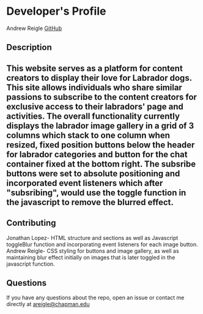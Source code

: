 
# Developer's Profile
Andrew Reigle
[GitHub](https://github.com/reigletheaters/Intro-to-Web-Engineering/tree/main/Final_Project)

## Description 
This website serves as a platform for content creators to display their love for Labrador dogs. This site allows individuals who share similar passions to subscribe to the content creators for exclusive access to their labradors' page and activities. The overall functionality currently displays the labrador image gallery in a grid of 3 columns which stack to one column when resized, fixed position buttons below the header for labrador categories and button for the chat container fixed at the bottom right. The subsribe buttons were set to absolute positioning and incorporated event listeners which after "subsribing", would use the toggle function in the javascript to remove the blurred effect.
------------------

## Contributing 
Jonathan Lopez- HTML structure and sections as well as Javascript toggleBlur function and incorporating event listeners for each image button. Andrew Reigle- CSS styling for buttons and image gallery, as well as maintaining blur effect initially on images that is later toggled in the javascript function.


## Questions 
If you have any questions about the repo, open an issue or contact me directly
at areigle@chapman.edu
        